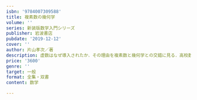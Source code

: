 ```yaml
---
isbn: '9784007309588'
title: 複素数の幾何学
volume: ''
series: 新装版数学入門シリーズ
publisher: 岩波書店
pubdate: '2019-12-12'
cover: ''
author: 片山孝次／著
description: 虚数はなぜ導入されたか．その理由を複素数と幾何学との交錯に見る．高校数学の復習から始まる入門書．
price: '3600'
genre: ''
target: 一般
format: 全集・双書
content: 数学

---
```

